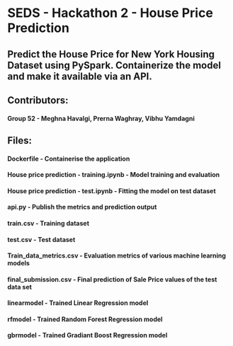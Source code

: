 # SEDS - Hackathon 2 - House Price Prediction

## Predict the House Price for New York Housing Dataset using PySpark. Containerize the model and make it available via an API.

## Contributors:

  #### Group 52 - Meghna Havalgi, Prerna Waghray, Vibhu Yamdagni

## Files:

  #### Dockerfile - Containerise the application
  #### House price prediction - training.ipynb - Model training and evaluation 
  #### House price prediction - test.ipynb - Fitting the model on test dataset
  #### api.py - Publish the metrics and prediction output
  #### train.csv - Training dataset
  #### test.csv - Test dataset
  #### Train_data_metrics.csv - Evaluation metrics of various machine learning models
  #### final_submission.csv - Final prediction of Sale Price values of the test data set 
  #### linearmodel - Trained Linear Regression model 
  #### rfmodel - Trained Random Forest Regression model 
  #### gbrmodel - Trained Gradiant Boost Regression model 

